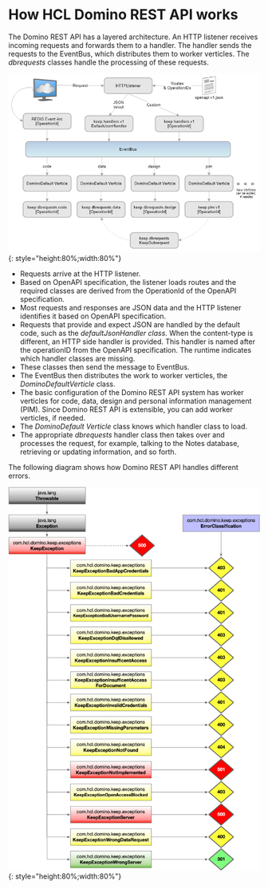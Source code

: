 # How HCL Domino REST API works

The Domino REST API has a layered architecture. An HTTP listener receives incoming requests and forwards them to a handler. The handler sends the requests to the EventBus, which distributes them to worker verticles. The _dbrequests_ classes handle the processing of these requests.

![Domino REST API Classes](../../assets/images/KEEPclasses.png){: style="height:80%;width:80%"}

- Requests arrive at the HTTP listener.
- Based on OpenAPI specification, the listener loads routes and the required classes are derived from the OperationId of the OpenAPI specification.
- Most requests and responses are JSON data and the HTTP listener identifies it based on OpenAPI specification.
- Requests that provide and expect JSON are handled by the default code, such as the _defaultJsonHandler class_. When the content-type is different, an HTTP side handler is provided. This handler is named after the operationID from the OpenAPI specification. The runtime indicates which handler classes are missing.
- These classes then send the message to EventBus.
- The EventBus then distributes the work to worker verticles, the _DominoDefaultVerticle_ class.
- The basic configuration of the Domino REST API system has worker verticles for code, data, design and personal information management (PIM). Since Domino REST API is extensible, you can add worker verticles, if needed.
- The _DominoDefault Verticle_ class knows which handler class to load.
- The appropriate _dbrequests_ handler class then takes over and processes the request, for example, talking to the Notes database, retrieving or updating information, and so forth.

The following diagram shows how Domino REST API handles different errors.

![Domino REST API Errors](../../assets/images/KeepErrors.png){: style="height:80%;width:80%"}
